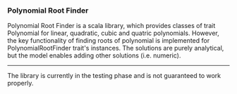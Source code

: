 ### Polynomial Root Finder

Polynomial Root Finder is a scala library, which provides classes of trait Polynomial for linear, quadratic, cubic and
quatric polynomials. However, the key functionality of finding roots of polynomial is implemented for PolynomialRootFinder
trait's instances. The solutions are purely analytical, but the model enables adding other solutions (i.e. numeric).

---
The library is currently in the testing phase and is not guaranteed to work properly.